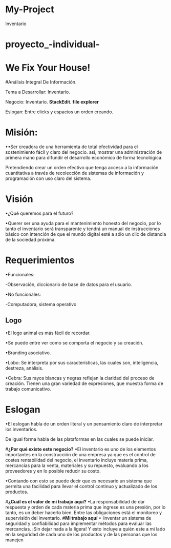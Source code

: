 # My-Project
Inventario
# proyecto_-individual-
# We Fix Your House!


#Análisis Integral De Información.

Tema a Desarrollar: Inventario.

Negocio: Inventario. 
 **StackEdit**. **file explorer** 
 
Eslogan: Entre clicks y espacios un orden creando. 


# **Misión**:

••Ser creadora de una herramienta de total efectividad para el sostenimiento fácil y claro del negocio. así, mostrar una administración de primera mano para difundir el desarrollo económico de forma tecnológica.

Pretendiendo crear un orden efectivo que tenga acceso a la información cuantitativa a través de recolección de sistemas de información y programación con uso claro del sistema.


# **Visión**
•¿Qué queremos para el futuro?

•Querer ser una ayuda para el mantenimiento honesto del negocio, por lo tanto el inventario será transparente y tendrá un manual de instrucciones básico con intención de que el mundo digital esté a sólo un clic de distancia de la sociedad próxima.


# **Requerimientos**

•Funcionales:

-Observación, diccionario de base de datos para el usuario.

•No funcionales:

-Computadora, sistema operativo
## **Logo**

•El logo animal es más fácil de recordar.

•Se puede entre ver como se comporta el negocio y su creación.

•Branding asociativo.

•Lobo: Se interpreta por sus características, las cuales son, inteligencia, destreza, análisis.

•Cebra: Sus rayos blancas y negras reflejan la claridad del proceso de creación. Tienen una gran variedad de expresiones, que muestra forma de trabajo comunicativo.



# **Eslogan**

 •El eslogan habla de un orden literal y un pensamiento claro de interpretar los inventarios.

De igual forma habla de las plataformas en las cuales se puede iniciar.



#**¿Por qué existe este negocio?**
•El inventario es uno de los elementos importantes en la construcción de una empresa ya que es el control de costes rentabilidad del negocio, el inventario incluye materia prima, mercancías para la venta, materiales y su repuesto, evaluando a los proveedores y en lo posible reducir su costo.

•Contando con esto se puede decir que es necesario un sistema que permita una facilidad para llevar el control continuo y actualizado de los productos.



#**¿Cuál es el valor de mi trabajo aquí?**
•La responsabilidad de dar respuesta y orden de cada materia prima que ingrese es una presión, por lo tanto, es un deber hacerlo bien. Entre las obligaciones está el monitoreo y supervisión del inventario.
#**Mi trabajo aquí**
•-Inventar un sistema de seguridad y confiabilidad para implementar métodos para evaluar las mercancías. ¡Sin dejar nada a la ligera! Y esto incluye a quién este a mi lado en la seguridad de cada uno de los productos y de las personas que los manejen
